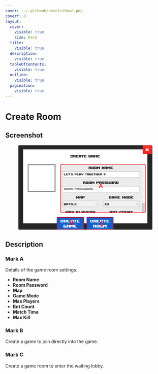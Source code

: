 ```yaml
---
cover: ../.gitbook/assets/head.png
coverY: 0
layout:
  cover:
    visible: true
    size: hero
  title:
    visible: true
  description:
    visible: true
  tableOfContents:
    visible: true
  outline:
    visible: true
  pagination:
    visible: true
---
```


# Create Room

## Screenshot

<figure><img src="../.gitbook/assets/newCreateRoom.png" alt=""><figcaption></figcaption></figure>

## Description

### Mark A

Details of the game room settings.

* **Room Name**
* **Room Password**
* **Map**
* **Game Mode**
* **Max Players**
* **Bot Count**
* **Match Time**
* **Max Kill**

### Mark B

Create a game to join directly into the game.

### Mark C

Create a game room to enter the waiting lobby.
